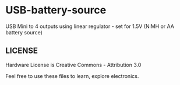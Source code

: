 # USB-battery-source
USB Mini to 4 outputs using linear regulator - set for 1.5V (NiMH or AA battery source)


## LICENSE ##
Hardware License is Creative Commons - Attribution 3.0

Feel free to use these files to learn, explore electronics.
